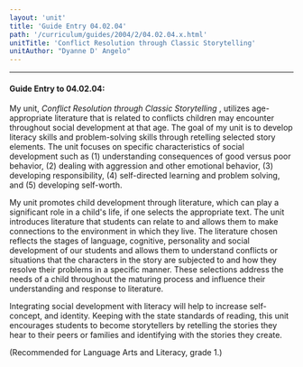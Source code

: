 ```yaml
---
layout: 'unit'
title: 'Guide Entry 04.02.04'
path: '/curriculum/guides/2004/2/04.02.04.x.html'
unitTitle: 'Conflict Resolution through Classic Storytelling'
unitAuthor: "Dyanne D' Angelo"
---
```


<body>
<hr/>
 <h4>
  Guide Entry to 04.02.04:
 </h4>
 <p>
  My unit,
  <i>
   Conflict Resolution through Classic Storytelling
  </i>
  , utilizes age-appropriate literature that is related to conflicts children may encounter throughout social development at that age. The goal of my unit is to develop literacy skills and problem-solving skills through retelling selected story elements. The unit focuses on specific characteristics of social development such as (1) understanding consequences of good versus poor behavior, (2) dealing with aggression and other emotional behavior, (3) developing responsibility, (4) self-directed learning and problem solving, and (5) developing self-worth.
 </p>
<p>
  My unit promotes child development through literature, which can play a significant role in a child's life, if one selects the appropriate text. The unit introduces literature that students can relate to and allows them to make connections to the environment in which they live. The literature chosen reflects the stages of language, cognitive, personality and social development of our students and allows them to understand conflicts or situations that the characters in the story are subjected to and how they resolve their problems in a specific manner. These selections address the needs of a child throughout the maturing process and influence their understanding and response to literature.
 </p>
<p>
  Integrating social development with literacy will help to increase self-concept, and identity. Keeping with the state standards of reading, this unit encourages students to become storytellers by retelling the stories they hear to their peers or families and identifying with the stories they create.
 </p>
<p>
  (Recommended for Language Arts and Literacy, grade 1.)
 </p>

</body>
